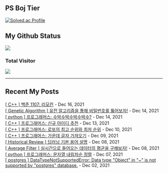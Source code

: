 

## PS Boj Tier
[![Solved.ac Profile](http://mazassumnida.wtf/api/v2/generate_badge?boj=tasddc)](https://solved.ac/tasddc/)

## My Github Status
<img src="https://github-readme-stats.vercel.app/api?username=tasddc1226&show_icons=true&hide_border=true&theme=tokyonight"/>
 
### Total Visitor
![](https://komarev.com/ghpvc/?username=tasddc1226&color=red&style=plastic)

<hr/>  

## Recent My Posts
[[ C++ ] 백준 1107: 리모컨](https://tasddc.tistory.com/105) - Dec 16, 2021</br>
[[ Genetic Algorithm ] 유전 알고리즘을 통해 비밀번호를 뚫어보자!](https://tasddc.tistory.com/104) - Dec 14, 2021</br>
[[ python ] 프로그래머스: 수박수박수박수박수?](https://tasddc.tistory.com/103) - Dec 14, 2021</br>
[[ C++ ] 프로그래머스: 신규 아이디 추천](https://tasddc.tistory.com/100) - Dec 13, 2021</br>
[[ C++ ] 프로그래머스: 로또의 최고 순위와 최저 순위](https://tasddc.tistory.com/99) - Dec 10, 2021</br>
[[ C++ ] 프로그래머스: 가운데 글자 가져오기](https://tasddc.tistory.com/98) - Dec 09, 2021</br>
[[ Historical Review ] 딥러닝 기본 용어 설명](https://tasddc.tistory.com/97) - Dec 08, 2021</br>
[[ Average Filter ] 실시간으로 들어오는 데이터의 평균을 구해보자!](https://tasddc.tistory.com/96) - Dec 08, 2021</br>
[[ python ] 프로그래머스: 문자열 내림차순 정렬](https://tasddc.tistory.com/95) - Dec 07, 2021</br>
[[ postgres ] DataTypeNotSupportedError: Data type "Object" in "~" is not supported by "postgres" database.](https://tasddc.tistory.com/94) - Dec 02, 2021</br>
